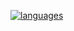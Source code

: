 <!--
✨🔭🌱👯🤔💬📫😄⚡
-->
[![languages](https://github-readme-stats.vercel.app/api/top-langs/?username=OlaMushroom&langs_count=20&layout=donut&theme=tokyonight&border_color=&border_radius=10)](https://github.com/anuraghazra/github-readme-stats)
